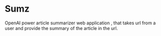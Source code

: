 # Sumz
OpenAI power article summarizer web application , that takes url from a user and provide the summary of the article in the url.
